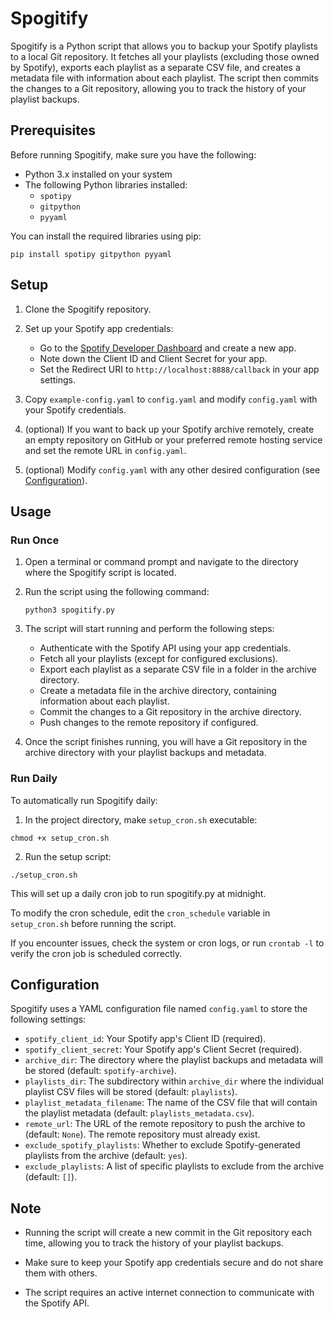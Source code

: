 # Spogitify

Spogitify is a Python script that allows you to backup your Spotify playlists to a local Git repository. It fetches all your playlists (excluding those owned by Spotify), exports each playlist as a separate CSV file, and creates a metadata file with information about each playlist. The script then commits the changes to a Git repository, allowing you to track the history of your playlist backups.

## Prerequisites

Before running Spogitify, make sure you have the following:

- Python 3.x installed on your system
- The following Python libraries installed:
  - `spotipy`
  - `gitpython`
  - `pyyaml`

You can install the required libraries using pip:

```
pip install spotipy gitpython pyyaml
```

## Setup

1. Clone the Spogitify repository.

2. Set up your Spotify app credentials:
   - Go to the [Spotify Developer Dashboard](https://developer.spotify.com/dashboard/) and create a new app.
   - Note down the Client ID and Client Secret for your app.
   - Set the Redirect URI to `http://localhost:8888/callback` in your app settings.

3. Copy `example-config.yaml` to `config.yaml` and modify `config.yaml` with your Spotify credentials.

4. (optional) If you want to back up your Spotify archive remotely, create an empty repository on GitHub or your preferred remote hosting service and set the remote URL in `config.yaml`.

5. (optional) Modify `config.yaml` with any other desired configuration (see [Configuration](#configuration)).

## Usage

### Run Once
1. Open a terminal or command prompt and navigate to the directory where the Spogitify script is located.

2. Run the script using the following command:
   ```
   python3 spogitify.py
   ```

3. The script will start running and perform the following steps:
   - Authenticate with the Spotify API using your app credentials.
   - Fetch all your playlists (except for configured exclusions).
   - Export each playlist as a separate CSV file in a folder in the archive directory.
   - Create a metadata file in the archive directory, containing information about each playlist.
   - Commit the changes to a Git repository in the archive directory.
   - Push changes to the remote repository if configured.

4. Once the script finishes running, you will have a Git repository in the archive directory with your playlist backups and metadata.

### Run Daily

To automatically run Spogitify daily:

1. In the project directory, make `setup_cron.sh` executable:
```
chmod +x setup_cron.sh
```

2. Run the setup script:
```
./setup_cron.sh
```

This will set up a daily cron job to run spogitify.py at midnight.

To modify the cron schedule, edit the `cron_schedule` variable in `setup_cron.sh` before running the script.

If you encounter issues, check the system or cron logs, or run `crontab -l` to verify the cron job is scheduled correctly.

## Configuration

Spogitify uses a YAML configuration file named `config.yaml` to store the following settings:

- `spotify_client_id`: Your Spotify app's Client ID (required).
- `spotify_client_secret`: Your Spotify app's Client Secret (required).
- `archive_dir`: The directory where the playlist backups and metadata will be stored (default: `spotify-archive`).
- `playlists_dir`: The subdirectory within `archive_dir` where the individual playlist CSV files will be stored (default: `playlists`).
- `playlist_metadata_filename`: The name of the CSV file that will contain the playlist metadata (default: `playlists_metadata.csv`).
- `remote_url`: The URL of the remote repository to push the archive to (default: `None`). The remote repository must already exist.
- `exclude_spotify_playlists`: Whether to exclude Spotify-generated playlists from the archive (default: `yes`).
- `exclude_playlists`: A list of specific playlists to exclude from the archive (default: `[]`).

## Note

- Running the script will create a new commit in the Git repository each time, allowing you to track the history of your playlist backups.

- Make sure to keep your Spotify app credentials secure and do not share them with others.

- The script requires an active internet connection to communicate with the Spotify API.
